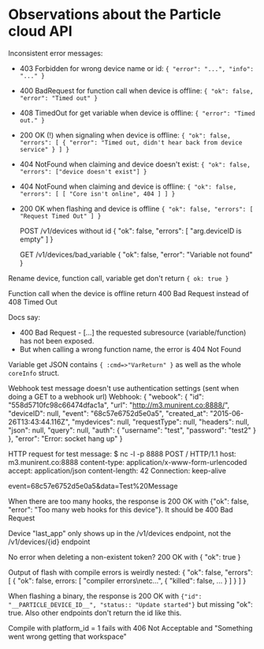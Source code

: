 # Observations about the Particle cloud API

Inconsistent error messages:
  - 403 Forbidden for wrong device name or id: `{ "error": "...", "info": "..." }`
  - 400 BadRequest for function call when device is offline: `{ "ok": false, "error": "Timed out" }`
  - 408 TimedOut for get variable when device is offline: `{ "error": "Timed out." }`
  - 200 OK (!) when signaling when device is offline: `{ "ok": false, "errors": [ { "error": "Timed out, didn't hear back from device service" } ] }`
  - 404 NotFound when claiming and device doesn't exist: `{ "ok": false, "errors": ["device doesn't exist"] }`
  - 404 NotFound when claiming and device is offline: `{ "ok": false, "errors": [ [ "Core isn't online", 404 ] ] }`
  - 200 OK when flashing and device is offline `{ "ok": false, "errors": [ "Request Timed Out" ] }`

    POST /v1/devices without id
    {
      "ok": false,
      "errors": [
        "arg.deviceID is empty"
      ]
    }
    
    GET /v1/devices/bad_variable
    {
      "ok": false,
      "error": "Variable not found"
    }

Rename device, function call, variable get don't return `{ ok: true }`

Function call when the device is offline return 400 Bad Request instead
of 408 Timed Out

Docs say: 
  - 400 Bad Request - [...] the requested subresource (variable/function) has not been exposed.
  - But when calling a wrong function name, the error is 404 Not Found


Variable get JSON contains `{ :cmd=>"VarReturn" }` as well as the whole `coreInfo` struct.

Webhook test message doesn't use authentication settings (sent when doing a GET to a webhook url)
Webhook:
{
  "webook": {
    "id": "558d5710fc98c66474dfac1a",
    "url": "http://m3.munirent.co:8888/",
    "deviceID": null,
    "event": "68c57e6752d5e0a5",
    "created_at": "2015-06-26T13:43:44.116Z",
    "mydevices": null,
    "requestType": null,
    "headers": null,
    "json": null,
    "query": null,
    "auth": {
      "username": "test",
      "password": "test2"
    }
  },
  "error": "Error: socket hang up"
}

HTTP request for test message:
$ nc -l -p 8888
POST / HTTP/1.1
host: m3.munirent.co:8888
content-type: application/x-www-form-urlencoded
accept: application/json
content-length: 42
Connection: keep-alive

event=68c57e6752d5e0a5&data=Test%20Message


When there are too many hooks, the response is 200 OK with {"ok": false, "error": "Too many web hooks for this device"}. It should be 400 Bad Request

Device "last_app" only shows up in the /v1/devices endpoint, not the /v1/devices/{id} endpoint

No error when deleting a non-existent token? 200 OK with { "ok": true }

Output of flash with compile errors is weirdly nested:
{ "ok": false, "errors": [ { "ok": false, errors: [ "compiler errors\netc...", { "killed": false, ... } ] } ] }


When flashing a binary, the response is 200 OK with `{"id": "__PARTICLE_DEVICE_ID__", "status:: "Update started"}` but missing "ok": true. Also other endpoints don't return the id like this.

Compile with platform_id = 1 fails with 406 Not Acceptable and "Something went wrong getting that workspace"

